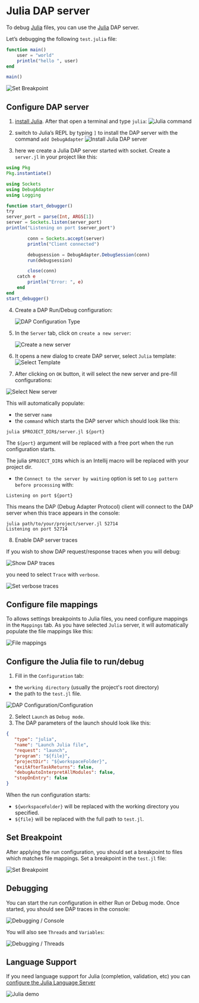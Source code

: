 # Julia DAP server

To debug [Julia](https://julialang.org/) files, you can use the [Julia](https://github.com/julia-vscode/DebugAdapter.jl) DAP server.

Let’s debugging the following `test.julia` file:

```julia
function main()
    user = "world"
    println("hello ", user)
end

main()
```

![Set Breakpoint](../images/julia/set_breakpoint.png)

## Configure DAP server

1. [install Julia](https://julialang.org/downloads/). After that open a terminal and type `julia`:
   ![Julia command](../images/julia/julia_command.png)

2. switch to Julia’s REPL by typing `]` to install the DAP server with the command `add DebugAdapter`
   ![Install Julia DAP server](../images/julia/julia_dap_install.png)

3. here we create a Julia DAP server started with socket. Create a `server.jl` in your project like this:

```julia
using Pkg
Pkg.instantiate()

using Sockets
using DebugAdapter
using Logging

function start_debugger()
try
server_port = parse(Int, ARGS[1])
server = Sockets.listen(server_port)
println("Listening on port $server_port")

        conn = Sockets.accept(server)
        println("Client connected")

        debugsession = DebugAdapter.DebugSession(conn)
        run(debugsession)

        close(conn)
    catch e
        println("Error: ", e)
    end
end
start_debugger()
```

4. Create a DAP Run/Debug configuration:

   ![DAP Configuration Type](../images/DAP_config_type.png)

5. In the `Server` tab, click on `create a new server`:

   ![Create a new server](../images/DAP_server_create_link.png)

6. It opens a new dialog to create DAP server, select `Julia` template:
   ![Select Template](../images/julia/select_template.png)

7. After clicking on `OK` button, it will select the new server and pre-fill configurations:

 ![Select New server](../images/julia/select_new_server.png)

This will automatically populate:

* the server `name`
* the `command` which starts the DAP server which should look like this:

```
julia $PROJECT_DIR$/server.jl ${port}
```

The `${port}` argument will be replaced with a free port when the run configuration starts.

The julia `$PROJECT_DIR$` which is an Intellij macro will be replaced with your project dir.

* the `Connect to the server by waiting` option is set to `Log pattern before processing` with:

 ```
 Listening on port ${port}
```

This means the DAP (Debug Adapter Protocol) client will connect to the DAP server when this trace appears in the console:

```
julia path/to/your/project/server.jl 52714
Listening on port 52714
```

8. Enable DAP server traces

If you wish to show DAP request/response traces when you will debug:

![Show DAP traces](../images/julia/traces_in_console.png)

you need to select `Trace` with `verbose`.

![Set verbose traces](../images/julia/set_traces.png)

## Configure file mappings

To allows settings breakpoints to Julia files, you need configure mappings in the `Mappings` tab.
As you have selected `Julia` server, it will automatically populate the file mappings like this:

![File mappings](../images/julia/file_mappings.png)

## Configure the Julia file to run/debug

1. Fill in the `Configuration` tab:

- the `working directory` (usually the project's root directory)
- the path to the `test.jl` file.

![DAP Configuration/Configuration](../images/julia/configuration_tab.png)

2. Select `Launch` as `Debug mode`.
3. The DAP parameters of the launch should look like this:

```json
{
   "type": "julia",
   "name": "Launch Julia file",
   "request": "launch",
   "program": "${file}",
   "projectDir": "${workspaceFolder}",
   "exitAfterTaskReturns": false,
   "debugAutoInterpretAllModules": false,
   "stopOnEntry": false
}
```

When the run configuration starts:

- `${workspaceFolder}` will be replaced with the working directory you specified.
- `${file}` will be replaced with the full path to `test.jl`.

## Set Breakpoint

After applying the run configuration, you should set a breakpoint to files which matches file mappings.
Set a breakpoint in the `test.jl` file:

![Set Breakpoint](../images/julia/set_breakpoint.png)

## Debugging

You can start the run configuration in either Run or Debug mode. Once started, you should see DAP traces in the console:

![Debugging / Console](../images/julia/debug_console_tab.png)

You will also see `Threads` and `Variables`:

![Debugging / Threads](../images/julia/debug_threads_tab.png)

## Language Support

If you need language support for Julia (completion, validation, etc) you can [configure the Julia Language Server](../../user-defined-ls/julia.md)

![Julia demo](../../images/user-defined-ls/julia/demo_ls.gif)